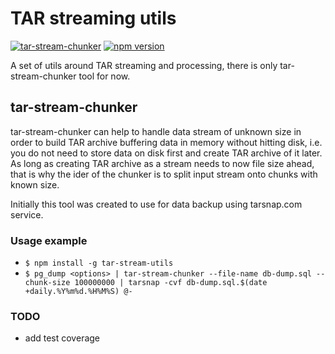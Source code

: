 # TAR streaming utils

[![tar-stream-chunker](https://github.com/ihoro/rough-tar-stream-utils/workflows/tar-stream-chunker/badge.svg)](link=https://github.com/ihoro/rough-tar-stream-utils/actions?query=workflow%3Atar-stream-chunker)
[![npm version](https://badge.fury.io/js/%40rough%2Ftar-stream-utils.svg)](https://badge.fury.io/js/%40rough%2Ftar-stream-utils)

A set of utils around TAR streaming and processing, there is only
tar-stream-chunker tool for now.

## tar-stream-chunker

tar-stream-chunker can help to handle data stream of unknown size in order to
build TAR archive buffering data in memory without hitting disk, i.e. you do
not need to store data on disk first and create TAR archive of it later.
As long as creating TAR archive as a stream needs to now file size ahead, that
is why the ider of the chunker is to split input stream onto chunks with known
size.

Initially this tool was created to use for data backup using tarsnap.com
service.

### Usage example

- `$ npm install -g tar-stream-utils`
- `$ pg_dump <options> | tar-stream-chunker --file-name db-dump.sql --chunk-size 100000000 | tarsnap -cvf db-dump.sql.$(date +daily.%Y%m%d.%H%M%S) @-`

### TODO

- add test coverage
